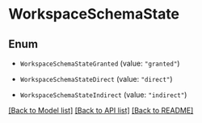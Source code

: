 # WorkspaceSchemaState

## Enum


* `WorkspaceSchemaStateGranted` (value: `"granted"`)

* `WorkspaceSchemaStateDirect` (value: `"direct"`)

* `WorkspaceSchemaStateIndirect` (value: `"indirect"`)


[[Back to Model list]](../README.md#documentation-for-models) [[Back to API list]](../README.md#documentation-for-api-endpoints) [[Back to README]](../README.md)


